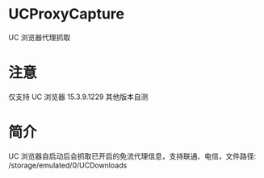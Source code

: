 # UCProxyCapture
UC 浏览器代理抓取

# 注意
仅支持 UC 浏览器 15.3.9.1229 其他版本自测

# 简介
UC 浏览器自启动后会抓取已开启的免流代理信息，支持联通、电信，文件路径: /storage/emulated/0/UCDownloads
